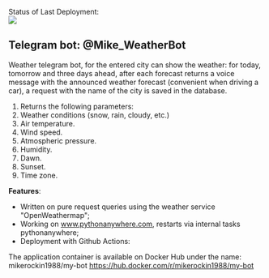 

Status of Last Deployment:<br>
<img src="https://github.com/mikerockin/weather_bot/workflows/Deploy to PythonAnywhere/badge.svg? branch=main"><br>



## Telegram bot: @Mike_WeatherBot

Weather telegram bot, for the entered city can show the weather: for today, tomorrow and three days ahead,
after each forecast returns a voice message with the announced weather forecast (convenient when driving a car),
a request with the name of the city is saved in the database.

1. Returns the following parameters:
2. Weather conditions (snow, rain, cloudy, etc.)
3. Air temperature.
4. Wind speed.
5. Atmospheric pressure.
6. Humidity.
7. Dawn.
8. Sunset.
9. Time zone.

**Features**:
- Written on pure request queries using the weather service "OpenWeathermap";
- Working on www.pythonanywhere.com, restarts via internal tasks pythonanywhere;
- Deployment with Github Actions:

The application container is available on Docker Hub under the name: mikerockin1988/my-bot 
https://hub.docker.com/r/mikerockin1988/my-bot




